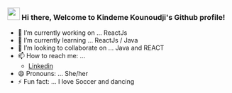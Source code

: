 
<h3><img src="https://media.giphy.com/media/hvRJCLFzcasrR4ia7z/giphy.gif" width="28">
Hi there, Welcome to Kindeme Kounoudji's Github profile! </h3>

<!--
**kindeme/kindeme** is a ✨ _special_ ✨ repository because its `README.md` (this file) appears on your GitHub profile.

Here are some ideas to get you started:
-->
- 🔭 I’m currently working on ... ReactJs
- 🌱 I’m currently learning ... ReactJs / Java
- 👯 I’m looking to collaborate on ... Java and REACT
- 📫 How to reach me: ... 
  <ul><li><a href="https://www.linkedin.com/in/kindeme-kounoudji/" target="_Blank"> Linkedin</a></li></ul>                          
- 😄 Pronouns: ... She/her
- ⚡ Fun fact: ... I love Soccer and dancing

